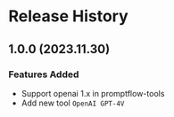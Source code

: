 # Release History

## 1.0.0 (2023.11.30)

### Features Added
- Support openai 1.x in promptflow-tools
- Add new tool `OpenAI GPT-4V`
